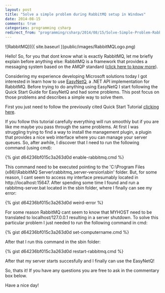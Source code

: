 ```yaml
---
layout: post
title: "Solve a simple problem during RabbitMQ setup in Windows"
date: 2014-08-15
comments: true
categories: programming csharp
redirect_from: "programming/csharp/2014/08/15/Solve-Simple-Problem-RabbitMQ-Setup/"
---
```


![RabbitMQ]({{ site.baseurl }}public/images/RabbitMQLogo.png)

Hello!
So, for you that dont know what is exactly RabbitMQ, let me briefly explain before anything else: RabbitMQ is a framework that provides a messaging system based on the AMQP standard ([click here to know more](http://en.wikipedia.org/wiki/Advanced_Message_Queuing_Protocol)).

Considering my experience developing Microsoft solutions today I got interested in learn how to use [EasyNetQ](https://github.com/mikehadlow/EasyNetQ), a .NET API implementation for RabbitMQ. Before trying to do anything using EasyNetQ I start following the Quick Start Guide for EasyNetQ and had some problems. This post focus on those problems and describes a simple way to solve them.

First you just need to follow the previously cited Quick Start Tutorial [clicking here](https://github.com/mikehadlow/EasyNetQ/wiki/Quick-Start).

If you follow this tutorial carefully everything will run smoothly but if you are like me maybe you pass through the same problems.
At first I was struggling trying to find a way to install the management plugin, a plugin that provides a nice web interface where you can manage your server queues. So, after awhile, I discover that I need to run the following command (using cmd):

{% gist d64236bf015c3a263d0d enable-rabbitmq.cmd %}

This command need to be executed pointing to the 'C:\Program Files (x86)\RabbitMQ Server\rabbitmq_server-version\sbin' folder. But, for some reason, I cant seem to access my interface presumably located in http://localhost:15647. After spending some time I found and run a rabbitmq-server.bat located in the sbin folder, where I finally can see my error:

{% gist d64236bf015c3a263d0d weird-error %}

For some reason RabbitMQ cant seem to know that MYHOST need to be translated to localhost/127.0.0.1 resulting in a server shutdown. To solve this particular problem I just needed to run the following command in cmd:

{% gist d64236bf015c3a263d0d set-computername.cmd %}

After that I run this command in the sbin folder:

{% gist d64236bf015c3a263d0d restart-rabbitmq.cmd %}

After that my server starts succesfully and I finally can use the EasyNetQ!

So, thats it! If you have any questions you are free to ask in the commentary box below.

Have a nice day!
